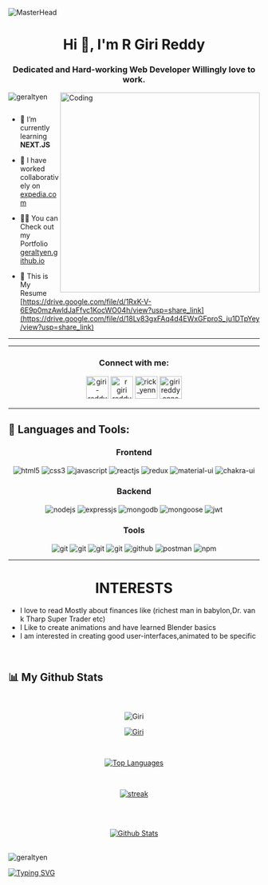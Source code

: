 ![MasterHead](https://mir-s3-cdn-cf.behance.net/project_modules/max_1200/54b6c068097599.5b50bca476b9b.gif)
<h1 align="center">Hi 👋, I'm R Giri Reddy</h1>
<h3 align="center">Dedicated and Hard-working Web Developer Willingly love to work.</h3>
<img align="right" alt="Coding" width="400" src="https://miro.medium.com/max/1400/1*vJjJ3Mdok6Rvxx85IIRqBQ.gif"

<p align="left"> <img src="https://komarev.com/ghpvc/?username=geraltyen&label=Profile%20views&color=0e75b6&style=flat" alt="geraltyen" /> </p>

<p align="left"> <a href="https://twitter.com/" target="blank"><img src="https://img.shields.io/twitter/follow/?logo=twitter&style=for-the-badge" alt="" /></a> </p>

- 🌱 I’m currently learning **NEXT.JS**

- 👯 I have worked collaboratively on [expedia.com](https://github.com/Shubham-Dandekar/expedia.com-clone)

- 👨‍💻 You can Check out my Portfolio [geraltyen.github.io](https://geraltyen.github.io/)

- 📄 This is My Resume [https://drive.google.com/file/d/1RxK-V-6E9p0mzAwldJaFfvc1KocWO04h/view?usp=share_link](https://drive.google.com/file/d/18Lv83gxFAq4d4EWxGFproS_ju1DTpYey/view?usp=share_link)

<hr />

<hr/>
<h3 align="center">Connect with me:</h3>

<div align="center">

<a href="https://linkedin.com/in/giri-reddy-geralt" target="blank">
                                                                  <img align="center" src="https://cdn2.iconfinder.com/data/icons/social-media-applications/64/social_media_applications_14-linkedin-64.png" alt="giri-reddy-geralt" height="45" width="45" style="margin-bottom: 5px;" /></a>
<a href="https://fb.com/greystarktony" target="blank">
                                                    <img align="center" src="https://cdn4.iconfinder.com/data/icons/social-messaging-ui-color-shapes-2-free/128/social-facebook-square2-64.png" alt="r giri reddy" height="45" width="45" style="margin-bottom: 5px;" /></a>
<a href="https://instagram.com/rick_yenn" target="blank">
                                                        <img align="center" src="https://cdn2.iconfinder.com/data/icons/social-media-applications/64/social_media_applications_3-instagram-64.png" alt="rick_yenn" height="45" width="45" style="margin-bottom: 5px;" /></a>
<a href="https://www.hackerrank.com/girireddyanna" target="blank">
                                                                 <img align="center" src="https://cdn4.iconfinder.com/data/icons/logos-and-brands/512/160_Hackerrank_logo_logos-64.png" alt="girireddyanna" height="45" width="45" style="margin-bottom: 5px;" /></a>

</div>
<hr/>

## 🚀 Languages and Tools:
<div align="center">
 
 <div align="center"><h3 align="center">Frontend</h3>
<img src="https://img.shields.io/badge/html5-%23E34F26.svg?style=for-the-badge&logo=html5&logoColor=white" align="center" alt="html5">
<img src = "https://img.shields.io/badge/css3-%231572B6.svg?style=for-the-badge&logo=css3&logoColor=white" align="center" alt="css3">
<img src ="https://img.shields.io/badge/javascript-%23323330.svg?style=for-the-badge&logo=javascript&logoColor=%23F7DF1E" align="center" alt="javascript">
<img src="https://img.shields.io/badge/React-20232A?style=for-the-badge&logo=react&logoColor=61DAFB"  align="center" alt="reactjs" />
<img src="https://img.shields.io/badge/Redux-593D88?style=for-the-badge&logo=redux&logoColor=white"  align="center" alt="redux" />
<img src="https://img.shields.io/badge/Material%20UI-007FFF?style=for-the-badge&logo=mui&logoColor=white"  align="center" alt="material-ui"/>
<img src = "https://img.shields.io/badge/chakra ui-%234ED1C5.svg?style=for-the-badge&logo=chakraui&logoColor=white" align="center" alt="chakra-ui"/>
</div>
  <div align="center"><h3 align="center">Backend</h3> 
<img src="https://img.shields.io/badge/Node.js-339933?style=for-the-badge&logo=nodedotjs&logoColor=white" align="center" alt="nodejs" />
<img src="https://img.shields.io/badge/Express.js-000000?style=for-the-badge&logo=express&logoColor=white" align="center" alt="expressjs"/>
<img src="https://img.shields.io/badge/MongoDB-4EA94B?style=for-the-badge&logo=mongodb&logoColor=white" align="center" alt="mongodb"/>
<img src="https://img.shields.io/badge/mongoose-%2300f.svg?style=for-the-badge&logo=fastify&logoColor=white" align="center" alt="mongoose"/>
   <img src="https://img.shields.io/badge/JWT-black?style=for-the-badge&logo=JSON%20web%20tokens" align="center" alt="jwt"/>
 </div>
  <div align="center"><h3 align="center">Tools</h3> 
   <img src="https://img.shields.io/badge/heroku-%23430098.svg?style=for-the-badge&logo=heroku&logoColor=white" align="center" alt="git"/>
   <img src="https://img.shields.io/badge/netlify-%23000000.svg?style=for-the-badge&logo=netlify&logoColor=#00C7B7" align="center" alt="git"/>
   <img src="https://img.shields.io/badge/vercel-%23000000.svg?style=for-the-badge&logo=vercel&logoColor=whit" align="center" alt="git"/>
   <img src="https://img.shields.io/badge/Git-f44d27?style=for-the-badge&logo=git&logoColor=white"  align="center" alt="git"/>
<img src="https://img.shields.io/badge/GitHub-100000?style=for-the-badge&logo=github&logoColor=white"  align="center" alt="github"/>
<img src ="https://img.shields.io/badge/Postman-FF6C37?style=for-the-badge&logo=postman&logoColor=white" align="center" alt="postman">
<img src = "https://img.shields.io/badge/NPM-%23000000.svg?style=for-the-badge&logo=npm&logoColor=white" align="center" alt="npm">
   <br/>
 </div>
</div>

<hr />
 <h1 align="center">INTERESTS</h1>
   <ul>
  <li>I love to read Mostly about finances like (richest man in babylon,Dr. van k Tharp Super Trader etc)</li>
    <li>I Like to create animations and have learned Blender basics</li>
    <li>I am interested in creating good user-interfaces,animated to be specific</li>
    
   </ul>
   
   <br/>

## 📊 My Github Stats
   <br/>   
  <p align="center"> <img src="https://komarev.com/ghpvc/?username=geraltyen&label=Profile%20views&color=0e75b6&style=flat" alt="Giri" /> </p>

<p align="center"> <a href="https://github.com/ryo-ma/github-profile-trophy"><img src="https://github-profile-trophy.vercel.app/?username=geraltyen&theme=onedark" alt="Giri" /></a> </p>

<br/>


 <p align="center">      
  <a href="https://github.com/geraltyen/github-readme-stats"><img alt="Top Languages" src="https://github-readme-stats.vercel.app/api/top-langs/?username=geraltyen&langs_count=8&count_private=true&layout=compact&theme=react&hide_border=true&bg_color=0D1117" /></a>
      </p>      
     <br/>
   <p align="center">
    <a href="https://github.com/geraltyen/github-readme-streak-stats">
        <img title="🔥 Get streak stats for your profile at git.io/streak-stats" alt=" streak" src="https://github-readme-streak-stats.herokuapp.com/?user=geraltyen&hide_border=true&theme=midnight-purple&hide_border=true&bg_color=0D1117"/>
    </a>
</p>                                                                                                                                              

  <br/>
  <br/>
     <p align="center">                                                                                                 
    <a href="https://github.com/geraltyen/github-readme-stats"><img alt=" Github Stats" src="https://github-readme-stats.vercel.app/api?username=geraltyen&show_icons=true&locale=en&theme=midnight-purple&hide_border=true&bg_color=0D1117" alt="" /></a>
    </p>


<br/>
<img align="center" src="https://quotefancy.com/media/wallpaper/3840x2160/4692263-Arnold-Schwarzenegger-Quote-The-wolf-on-the-hill-is-not-as-hungry.jpg" alt="geraltyen" />

<!-- <h2 align="center">No time to Chill Its Either Work or Nothing At all</h2> -->
<a href="https://git.io/typing-svg"><img src="https://readme-typing-svg.demolab.com?font=joker+man&size=30&pause=1000&color=2EDBF7&background=BEFAFF00&multiline=true&width=900&height=200&lines=No+time+to+Chill+Its+Either+Work+or+Nothing+At+All" alt="Typing SVG" /></a>
